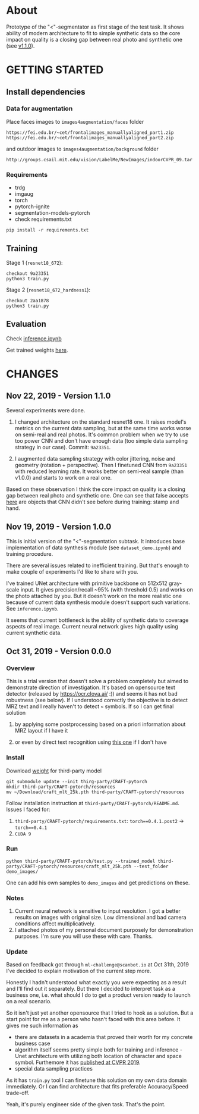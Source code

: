 # About
Prototype of the "<"-segmentator as first stage of the test task. It shows ability of modern architecture to fit to simple synthetic data so the core impact on quality is a closing gap between real photo and synthetic one (see [v1.1.0](#nov-22-2019---version-110)).

# GETTING STARTED

## Install dependencies

### Data for augmentation
Place faces images to `images4augmentation/faces` folder  
```
https://fei.edu.br/~cet/frontalimages_manuallyaligned_part1.zip
https://fei.edu.br/~cet/frontalimages_manuallyaligned_part2.zip
```
and outdoor images to `images4augmentation/background` folder
```
http://groups.csail.mit.edu/vision/LabelMe/NewImages/indoorCVPR_09.tar
```

### Requirements
- trdg
- imgaug
- torch
- pytorch-ignite
- segmentation-models-pytorch
- check requirements.txt
```
pip install -r requirements.txt
```

## Training
Stage 1 (`resnet18_672`):
```
checkout 9a23351
python3 train.py
```
Stage 2 (`resnet18_672_hardness1`):
```
checkout 2aa1878
python3 train.py
```

## Evaluation
Check [inference.ipynb](inference.ipynb)

Get trained weights [here](https://drive.google.com/drive/folders/1z_XfdW5HrJmxeGDHDAmFVYwUzhej3xZT). 

# CHANGES

## Nov 22, 2019 - Version 1.1.0
Several experiments were done.

1. I changed architecture on the standard resnet18 one. It raises model's metrics on the current data sampling, but at the same time works worse on semi-real and real photos. It's common problem when we try to use too power CNN and don't have enough data (too simple data sampling strategy in our case). Commit: `9a23351`. 

2. I augmented data sampling strategy with color jittering, noise and geometry (rotation + perspective). Then I finetuned CNN from `9a23351` with reduced learning rate. It works better on semi-real sample (than v1.0.0) and starts to work on a real one.

Based on these observation I think the core impact on quality is a closing gap between real photo and synthetic one. One can see that false accepts [here](`dataset_demo.ipynb`) are objects that CNN didn't see before during training: stamp and hand.  

## Nov 19, 2019 - Version 1.0.0
This is initial version of the "<"-segmentation subtask. It introduces base implementation of data synthesis module (see `dataset_demo.ipynb`) and training procedure. 

There are several issues related to inefficient training. But that's enough to make couple of experiments I'd like to share with you.

I've trained UNet architecture with primitive backbone on 512x512 gray-scale input. It gives precision/recall ~95% (with threshold 0.5) and works on the photo attached by you. But it doesn't work on the more realistic one because of current data synthesis module doesn't support such variations. See `inference.ipynb`.

It seems that current bottleneck is the ability of synthetic data to coverage aspects of real image. Current neural network gives high quality using current synthetic data.

## Oct 31, 2019 - Version 0.0.0
### Overview
This is a trial version that doesn't solve a problem completely but aimed to demonstrate direction of investigation. It's based on opensource text detector (released by https://ocr.clova.ai/ :)) and seems it has not bad robustness (see below). If I understood correctly the objective is to detect MRZ text and I really haven't to detect `<` symbols.
If so I can get final solution

1) by applying some postprocessing based on a priori information about MRZ layout if I have it

2) or even by direct text recognition using [this one](https://github.com/clovaai/deep-text-recognition-benchmark) if I don't have

### Install
Download [weight](https://drive.google.com/open?id=1Jk4eGD7crsqCCg9C9VjCLkMN3ze8kutZ) for third-party model
```
git submodule update --init thirg-party/CRAFT-pytorch
mkdir third-party/CRAFT-pytorch/resources
mv ~/Download/craft_mlt_25k.pth third-party/CRAFT-pytorch/resources
```
Follow installation instruction at `third-party/CRAFT-pytorch/README.md`. Issues I faced for:
1) `third-party/CRAFT-pytorch/requirements.txt`: `torch==0.4.1.post2` -> `torch==0.4.1`
2) `CUDA 9`

### Run
```
python third-party/CRAFT-pytorch/test.py --trained_model third-party/CRAFT-pytorch/resources/craft_mlt_25k.pth --test_folder demo_images/
```
One can add his own samples to `demo_images` and get predictions on these.

### Notes
1. Current neural network is sensitive to input resolution. I got a better results on images with original size. Low dimensional and bad camera conditions affect multiplicatively.
2. I attached photos of my personal document purposely for demonstration purposes. I'm sure you will use these with care. Thanks.

### Update
Based on feedback got through `ml-challenge@scanbot.io` at Oct 31th, 2019 I've decided to explain motivation of the current step more. 

Honestly I hadn't understood what exactly you were expecting as a result and I'll find out it separately. But there I decided to interpret task as a business one, i.e. what should I do to get a product version ready to launch on a real scenario.

So it isn't just yet another opensource that I tried to hook as a solution. But a start point for me as a person who hasn't faced with this area before. It gives me such information as 
* there are datasets in a academia that proved their worth for my concrete business case
* algorithm itself seems pretty simple both for training and inference - Unet architecture with utilizing both location of character and space symbol. Furthemore it has [published at CVPR 2019](http://openaccess.thecvf.com/content_CVPR_2019/papers/Baek_Character_Region_Awareness_for_Text_Detection_CVPR_2019_paper.pdf).
* special data sampling practices

As it has `train.py` tool I can finetune this solution on my own data domain immediately. Or I can find architecture that fits preferable Accuracy/Speed trade-off.

Yeah, it's purely engineer side of the given task. That's the point.
